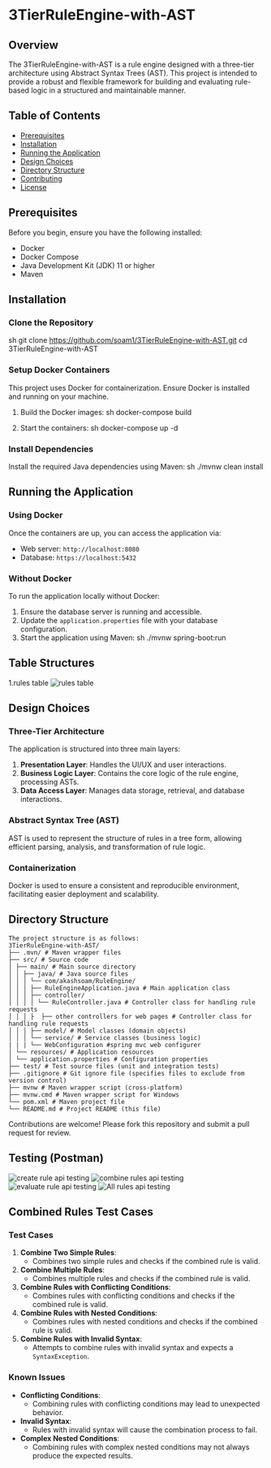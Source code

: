 # 3TierRuleEngine-with-AST

## Overview

The 3TierRuleEngine-with-AST is a rule engine designed with a three-tier architecture using Abstract Syntax Trees (AST).
This project is intended to provide a robust and flexible framework for building and evaluating rule-based logic in a
structured and maintainable manner.

## Table of Contents

- [Prerequisites](#prerequisites)
- [Installation](#installation)
- [Running the Application](#running-the-application)
- [Design Choices](#design-choices)
- [Directory Structure](#directory-structure)
- [Contributing](#contributing)
- [License](#license)

## Prerequisites

Before you begin, ensure you have the following installed:

- Docker
- Docker Compose
- Java Development Kit (JDK) 11 or higher
- Maven

## Installation

### Clone the Repository

sh
git clone https://github.com/soam1/3TierRuleEngine-with-AST.git
cd 3TierRuleEngine-with-AST

### Setup Docker Containers

This project uses Docker for containerization. Ensure Docker is installed and running on your machine.

1. Build the Docker images:
   sh
   docker-compose build


2. Start the containers:
   sh
   docker-compose up -d

### Install Dependencies

Install the required Java dependencies using Maven:
sh
./mvnw clean install

## Running the Application

### Using Docker

Once the containers are up, you can access the application via:

- Web server: `http://localhost:8080`
- Database: `https://localhost:5432`

### Without Docker

To run the application locally without Docker:

1. Ensure the database server is running and accessible.
2. Update the `application.properties` file with your database configuration.
3. Start the application using Maven:
   sh
   ./mvnw spring-boot:run

## Table Structures

1.rules table
![rules table](imagesforreference/rule_table.png)
<!--
2.users table
![rules table](imagesforreference/users_table_structure.png)
-->

## Design Choices

### Three-Tier Architecture

The application is structured into three main layers:

1. **Presentation Layer**: Handles the UI/UX and user interactions.
2. **Business Logic Layer**: Contains the core logic of the rule engine, processing ASTs.
3. **Data Access Layer**: Manages data storage, retrieval, and database interactions.

### Abstract Syntax Tree (AST)

AST is used to represent the structure of rules in a tree form, allowing efficient parsing, analysis, and transformation
of rule logic.

### Containerization

Docker is used to ensure a consistent and reproducible environment, facilitating easier deployment and scalability.

## Directory Structure

```
The project structure is as follows:
3TierRuleEngine-with-AST/ 
├── .mvn/ # Maven wrapper files
├── src/ # Source code
│ ├── main/ # Main source directory
│ │ ├── java/ # Java source files
│ │ │ └── com/akashsoam/RuleEngine/ 
│ │ │ ├── RuleEngineApplication.java # Main application class
│ │ │ ├── controller/
│ │ │ │ └── RuleController.java # Controller class for handling rule requests
│ │ │ ├  ├── other controllers for web pages # Controller class for handling rule requests
│ │ │ ├── model/ # Model classes (domain objects)
│ │ │ └── service/ # Service classes (business logic)
| | | └── WebConfiguration #spring mvc web configurer
│ └── resources/ # Application resources
│ └── application.properties # Configuration properties
├── test/ # Test source files (unit and integration tests)
├── .gitignore # Git ignore file (specifies files to exclude from version control)
├── mvnw # Maven wrapper script (cross-platform)
├── mvnw.cmd # Maven wrapper script for Windows
└── pom.xml # Maven project file
└── README.md # Project README (this file)
```

Contributions are welcome! Please fork this repository and submit a pull request for review.

## Testing (Postman)

![create rule api testing](imagesforreference/createRule.png)
![combine rules api testing](imagesforreference/combineRules.png)
![evaluate rule api testing](imagesforreference/evaluateRule.png)
![All rules api testing](imagesforreference/getAllRules.png)

<!--
## test UI (ThymeLeaf)

![http://localhost:8080/create_rule page](imagesforreference/create_rule_ui.png)
![http://localhost:8080/evaluate_rule page](imagesforreference/evaluate_rule_ui.png)
-->

## Combined Rules Test Cases

### Test Cases

1. **Combine Two Simple Rules**:
    - Combines two simple rules and checks if the combined rule is valid.
2. **Combine Multiple Rules**:
    - Combines multiple rules and checks if the combined rule is valid.
3. **Combine Rules with Conflicting Conditions**:
    - Combines rules with conflicting conditions and checks if the combined rule is valid.
4. **Combine Rules with Nested Conditions**:
    - Combines rules with nested conditions and checks if the combined rule is valid.
5. **Combine Rules with Invalid Syntax**:
    - Attempts to combine rules with invalid syntax and expects a `SyntaxException`.

### Known Issues

- **Conflicting Conditions**:      
    - Combining rules with conflicting conditions may lead to unexpected behavior.
- **Invalid Syntax**:
    - Rules with invalid syntax will cause the combination process to fail.
- **Complex Nested Conditions**:
    - Combining rules with complex nested conditions may not always produce the expected results.
